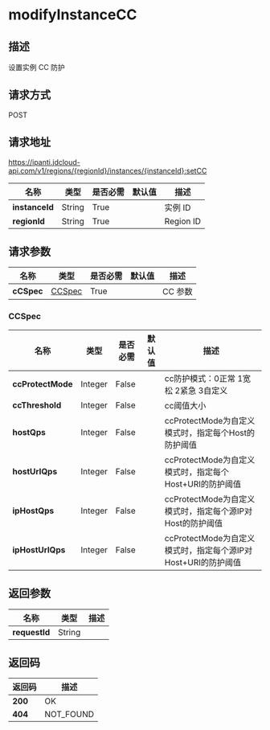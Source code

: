 # modifyInstanceCC


## 描述
设置实例 CC 防护

## 请求方式
POST

## 请求地址
https://ipanti.jdcloud-api.com/v1/regions/{regionId}/instances/{instanceId}:setCC

|名称|类型|是否必需|默认值|描述|
|---|---|---|---|---|
|**instanceId**|String|True||实例 ID|
|**regionId**|String|True||Region ID|

## 请求参数
|名称|类型|是否必需|默认值|描述|
|---|---|---|---|---|
|**cCSpec**|[CCSpec](##CCSpec)|True||CC 参数|

### <a name="CCSpec">CCSpec</a>
|名称|类型|是否必需|默认值|描述|
|---|---|---|---|---|
|**ccProtectMode**|Integer|False||cc防护模式：0正常 1宽松 2紧急 3自定义|
|**ccThreshold**|Integer|False||cc阈值大小|
|**hostQps**|Integer|False||ccProtectMode为自定义模式时，指定每个Host的防护阈值|
|**hostUrlQps**|Integer|False||ccProtectMode为自定义模式时，指定每个Host+URI的防护阈值|
|**ipHostQps**|Integer|False||ccProtectMode为自定义模式时，指定每个源IP对Host的防护阈值|
|**ipHostUrlQps**|Integer|False||ccProtectMode为自定义模式时，指定每个源IP对Host+URI的防护阈值|

## 返回参数
|名称|类型|描述|
|---|---|---|
|**requestId**|String||



## 返回码
|返回码|描述|
|---|---|
|**200**|OK|
|**404**|NOT_FOUND|
